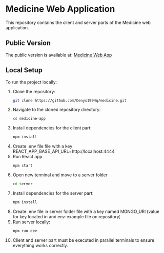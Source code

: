 # Medicine Web Application

This repository contains the client and server parts of the Medicine web application.

## Public Version

The public version is available at: [Medicine Web App](https://medicine-theta.vercel.app)

## Local Setup

To run the project locally:

1. Clone the repository:
    ```bash
    git clone https://github.com/Denys1994q/medicine.git
    ```
2. Navigate to the cloned repository directory:
    ```bash
    cd medicine-app
    ```
3. Install dependencies for the client part:
    ```bash
    npm install
    ```
4. Create .env file file with a key REACT_APP_BASE_API_URL=http://localhost:4444
5. Run React app
    ```bash
    npm start
    ```
6. Open new terminal and move to a server folder
    ```bash
    cd server
    ```
7. Install dependencies for the server part:
    ```bash
    npm install
    ```
8. Create .env file in server folder file with a key named MONGO_URI (value for key located in and env-example file on repository)
9. Run server locally:
    ```bash
    npm run dev
    ```
10. Client and server part must be executed in parallel terminals to ensure everything works correctly.
